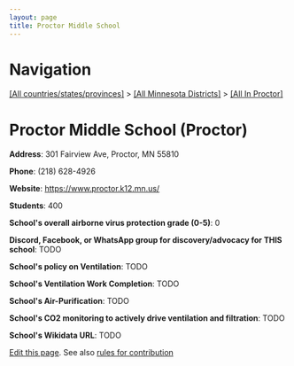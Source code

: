 ```yaml
---
layout: page
title: Proctor Middle School
---
```

# Navigation

[[All countries/states/provinces]](../../..) > [[All Minnesota Districts]](../..) > [[All In Proctor]](..)

# Proctor Middle School (Proctor)

**Address**: 301 Fairview Ave, Proctor, MN 55810

**Phone**: (218) 628-4926

**Website**: <https://www.proctor.k12.mn.us/>

**Students**: 400

**School's overall airborne virus protection grade (0-5)**: 0

**Discord, Facebook, or WhatsApp group for discovery/advocacy for THIS school**: TODO

**School's policy on Ventilation**: TODO

**School's Ventilation Work Completion**: TODO

**School's Air-Purification**: TODO

**School's CO2 monitoring to actively drive ventilation and filtration**: TODO

**School's Wikidata URL**: TODO


[Edit this page](https://github.com/ventilate-schools/MN/edit/main/./Proctor/Proctor_Middle_School.md). See also [rules for contribution](../../../contribution-rules/)